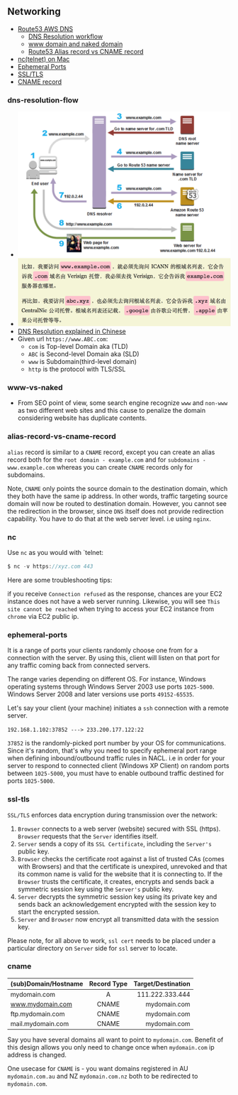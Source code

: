 ## Networking
* [Route53 AWS DNS](#dns)
  * [DNS Resolution workflow](#dns-resolution-flow)
  * [www domain and naked domain](#www-vs-naked)
  * [Route53 Alias record vs CNAME record](#alias-record-vs-cname-record)
* [nc(telnet) on Mac](#nc)
* [Ephemeral Ports](#ephemeral-ports)
* [SSL/TLS](#ssl-tls)
* [CNAME record](#cname)


### dns-resolution-flow
* ![DNS Resolution process](./dns_resolution_process.png)
* ![Root NS](./ns.png)
* [DNS Resolution explained in Chinese](https://blog.csdn.net/crazw/article/details/8986504)
* Given url `https://www.ABC.com`:
  * `com` is Top-level Domain aka (TLD)
  * `ABC` is Second-level Domain aka (SLD)
  * `www` is Subdomain(third-level domain)
  * `http` is the protocol with TLS/SSL

### www-vs-naked
* From SEO point of view, some search engine recognize `www` and `non-www` as two different web sites and this cause to penalize the domain considering website has duplicate contents.

### alias-record-vs-cname-record
`alias` record is similar to a `CNAME` record, except you can create an alias record both for the `root domain - example.com` and for `subdomains - www.example.com` whereas you can create `CNAME` records only for subdomains.

Note, `CNAME` only points the source domain to the destination domain, which they both have the same ip address. In other words, traffic targeting source domain will now be routed to destination domain. However, you cannot see the redirection in the browser, since `DNS` itself does not provide redirection capability. You have to do that at the web server level. i.e using `nginx`.

### nc
Use `nc` as you would with `telnet:
```js
$ nc -v https://xyz.com 443
```
Here are some troubleshooting tips:

if you receive `Connection refused` as the response, chances are your EC2 instance does not have a web server running.
Likewise, you will see `This site cannot be reached` when trying to access your EC2 instance from `chrome` via EC2 public ip.

### ephemeral-ports
It is a range of ports your clients randomly choose one from for a connection with the server. By using this, client will listen on that port for any traffic coming back from connected servers.

The range varies depending on different OS. For instance, Windows operating systems through Windows Server 2003 use ports `1025-5000`. Windows Server 2008 and later versions use ports `49152-65535`.

Let's say your client (your machine) initiates a `ssh` connection with a remote server. 

`192.168.1.102:37852 ---> 233.200.177.122:22`

`37852` is the randomly-picked port number by your OS for communications. Since it's random, that's why you need to specify ephemeral port range when defining inbound/outbound traffic rules in NACL. i.e in order for your server to respond to connected client (Windows XP Client) on random ports between `1025-5000`, you must have to enable outbound traffic destined for ports `1025-5000`.

### ssl-tls
`SSL/TLS` enforces data encryption during transmission over the network:
1. `Browser` connects to a web server (website) secured with SSL (https). `Browser` requests that the `Server` identifies itself.
2. `Server` sends a copy of its `SSL Certificate`, including the `Server's` public key.
3. `Browser` checks the certificate root against a list of trusted CAs (comes with Browsers) and that the certificate is unexpired, unrevoked and that its common name is valid for the website that it is connecting to. If the `Browser` trusts the certificate, it creates, encrypts and sends back a symmetric session key using the `Server's` public key.
4. `Server` decrypts the symmetric session key using its private key and sends back an acknowledgement encrypted with the session key to start the encrypted session.
5. `Server` and `Browser` now encrypt all transmitted data with the session key.

Please note, for all above to work, `ssl cert` needs to be placed under a particular directory on `Server` side for `ssl` server to locate.

### cname
| (sub)Domain/Hostname        | Record Type           | Target/Destination  |
| ------------- |:-------------:| -----:|
| mydomain.com     | A | 111.222.333.444 | mydomain.com |
| www.mydomain.com      | CNAME      |   mydomain.com |
| ftp.mydomain.com | CNAME      |    mydomain.com |
| mail.mydomain.com | CNAME | mydomain.com |

Say you have several domains all want to point to `mydomain.com`. Benefit of this design allows you only need to change once when `mydomain.com` ip address is changed. 

One usecase for `CNAME` is - you want domains registered in AU `mydomain.com.au` and NZ `mydomain.com.nz` both to be redirected to `mydomain.com`.






